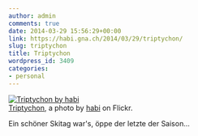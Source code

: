 ```yaml
---
author: admin
comments: true
date: 2014-03-29 15:56:29+00:00
link: https://habi.gna.ch/2014/03/29/triptychon/
slug: triptychon
title: Triptychon
wordpress_id: 3409
categories:
- personal
---
```


[![Triptychon by habi](http://farm4.staticflickr.com/3719/13489317523_7cc48bfd8a.jpg)](http://www.flickr.com/photos/habi/13489317523/)  
[Triptychon](http://www.flickr.com/photos/habi/13489317523/), a photo by [habi](http://www.flickr.com/photos/habi/) on Flickr.



Ein schöner Skitag war's, öppe der letzte der Saison...
